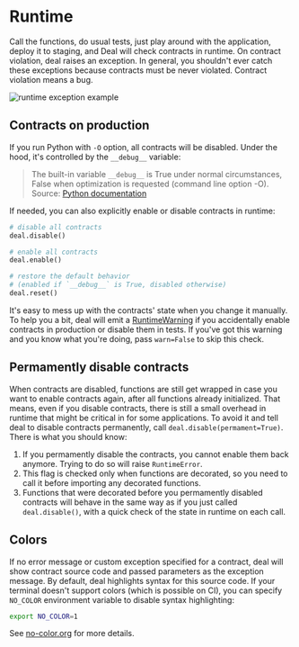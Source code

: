 # Runtime

Call the functions, do usual tests, just play around with the application, deploy it to staging, and Deal will check contracts in runtime. On contract violation, deal raises an exception. In general, you shouldn't ever catch these exceptions because contracts must be never violated. Contract violation means a bug.

![runtime exception example](../../assets/runtime.png)

## Contracts on production

If you run Python with `-O` option, all contracts will be disabled. Under the hood, it's controlled by the `__debug__` variable:

> The built-in variable `__debug__` is True under normal circumstances, False when optimization is requested (command line option -O).
> Source: [Python documentation](https://docs.python.org/3/reference/simple_stmts.html#assert)

If needed, you can also explicitly enable or disable contracts in runtime:

```python
# disable all contracts
deal.disable()

# enable all contracts
deal.enable()

# restore the default behavior
# (enabled if `__debug__` is True, disabled otherwise)
deal.reset()
```

It's easy to mess up with the contracts' state when you change it manually. To help you a bit, deal will emit a [RuntimeWarning](https://docs.python.org/3/library/warnings.html) if you accidentally enable contracts in production or disable them in tests. If you've got this warning and you know what you're doing, pass `warn=False` to skip this check.

## Permamently disable contracts

When contracts are disabled, functions are still get wrapped in case you want to enable contracts again, after all functions already initialized. That means, even if you disable contracts, there is still a small overhead in runtime that might be critical in for some applications. To avoid it and tell deal to disable contracts permanently, call `deal.disable(permament=True)`. There is what you should know:

1. If you permamently disable the contracts, you cannot enable them back anymore. Trying to do so will raise `RuntimeError`.
1. This flag is checked only when functions are decorated, so you need to call it before importing any decorated functions.
1. Functions that were decorated before you permamently disabled contracts will behave in the same way as if you just called `deal.disable()`, with a quick check of the state in runtime on each call.

## Colors

If no error message or custom exception specified for a contract, deal will show contract source code and passed parameters as the exception message. By default, deal highlights syntax for this source code. If your terminal doesn't support colors (which is possible on CI), you can specify `NO_COLOR` environment variable to disable syntax highlighting:

```bash
export NO_COLOR=1
```

See [no-color.org](https://no-color.org/) for more details.
